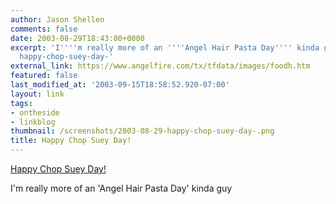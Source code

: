 ```yaml
---
author: Jason Shellen
comments: false
date: 2003-08-29T18:43:00+0000
excerpt: 'I''''m really more of an ''''Angel Hair Pasta Day'''' kinda guy..."" slug:
  happy-chop-suey-day-'
external_link: https://www.angelfire.com/tx/tfdata/images/foodh.htm
featured: false
last_modified_at: '2003-09-15T18:58:52.920-07:00'
layout: link
tags:
- ontheside
- linkblog
thumbnail: /screenshots/2003-08-29-happy-chop-suey-day-.png
title: Happy Chop Suey Day!
---
```


[Happy Chop Suey Day!](https://www.angelfire.com/tx/tfdata/images/foodh.htm)

I'm really more of an 'Angel Hair Pasta Day' kinda guy
